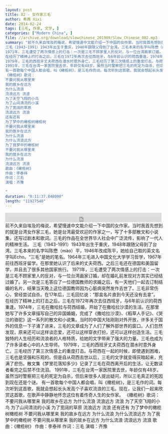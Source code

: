 ```yaml
---
layout: post
title: 82 - 女作家三毛
author: 希茜 Xixi
date: 2014-02-24
tags: [三毛, 作家, 文学, ]
categories: ["Modern China", ]
file: //archive.org/download/slowchinese_201909/Slow_Chinese_082.mp3
summary: "前不久来自埃及的梅说，希望慢速中文能介绍一下中国的女作家。当时我首先想到的就是台湾女作家三毛，她是台湾最受欢迎的作家之一，写了十多部散文和小说集，还写过剧本和歌词。三毛的作品在全世界华人社会中广泛流传，影响了一代人的精神生活。
三毛（1943-1991）1943年出生于重庆，1948年跟随父母到了台湾。三毛本来的名字叫陈懋（mào）平，1946年改成陈平，她给自己取的英文名字叫Echo。“三毛”是她的笔名。1964年三毛进入中国文化大学学习哲学，1967年前往西班牙留学。在那里她认识了后来的丈夫荷西。之后三毛还在德国和美国留学，并且去了很多其他国家旅行。
1971年，三毛遭受了两次情感上的打击：一次是三毛不顾家里人的反对，与一位台湾画家订婚，却在婚礼前发现对方其实已经结过婚了。另一次是三毛答应了一位德国教师的求婚之后，有一天他们一起去订制结婚的名片，结果当天晚上这位德国教师因为心脏病突然发作去世了。三毛非常伤心，曾经尝试自杀。在17年后，三毛回忆说：“那盒名片直到今天还没有去拿”。
在经历了精神上的打击之后，三毛在1972年再次去往西班牙，与6年前认识的荷西重逢。1974年，三毛在撒哈拉与荷西结婚，开始了在撒哈拉沙漠的生活。在那里她写了许多文章描写自己的异国婚姻，完成了《撒哈拉沙漠》、《稻草人手记》、《哭泣的骆驼》这一系列的散文和小说集。当时的中国大陆刚刚对外开放，许多关于国外的信息一下子涌了进来，三毛的文章成为了人们了解外部世界的窗口。人们忽然发现，原来还可以这样谈恋爱，还可以这样穿衣打扮，还可以这样创造生活。三毛独特的人生经历和流浪者的人格特质，给她的文字带来了强大的力量。三毛也成为了许多读者心中的人生导师。
1979年，三毛的西班牙丈夫荷西在潜水时意外身亡。三毛经历了第三次情感上的重度打击。与荷西在一起的时候，即使遇到困难，三毛也是坚强和乐观的。但是自从荷西去世以后，三毛的文字就变得灰暗起来，充满了悲伤。散文集《梦里花落知多少》记录了三毛在荷西离开后的生活，让无数读者看完之后禁不住流泪。
1991年，三毛在台湾一家医院里去世，年龄仅有48岁。虽然当时警察把三毛的死定为自杀，但后来很多人提出疑问，所以三毛真正的死因到现在还是个谜。
有一首歌每个中国人都会唱，叫《橄榄树》，是三毛作的词。每次听到这首歌，我就会想起长头发高个子喜欢流浪的三毛。现在，让我们一起来欣赏这首歌，在歌声中静静地怀念这位有着传奇人生的女作家。
《橄榄树》歌词：
不要问我从哪里来
我的故乡在远方
为什么流浪
流浪远方 流浪
为了天空飞翔的小鸟
为了山间清流的小溪
为了宽阔的草原
流浪远方 流浪
还有还有
为了梦中的橄榄树橄榄树
不要问我从哪里来
我的故乡在远方
为什么流浪
为什么流浪远方
为了我梦中的橄榄树
不要问我从哪里来
我的故乡在远方
为什么流浪
流浪远方 流浪
歌曲：《橄榄树》
作曲：李泰祥
作词：三毛
演唱：齐豫
 
"
duration: "0:11:37.848000"
length: "11927540"
---
```


<iframe src="https://archive.org/embed/slowchinese_201909/Slow_Chinese_082.mp3" width="500" height="30" frameborder="0" webkitallowfullscreen="true" mozallowfullscreen="true" allowfullscreen></iframe>
前不久来自埃及的梅说，希望慢速中文能介绍一下中国的女作家。当时我首先想到的就是台湾女作家三毛，她是台湾最受欢迎的作家之一，写了十多部散文和小说集，还写过剧本和歌词。三毛的作品在全世界华人社会中广泛流传，影响了一代人的精神生活。
三毛（1943-1991）1943年出生于重庆，1948年跟随父母到了台湾。三毛本来的名字叫陈懋（mào）平，1946年改成陈平，她给自己取的英文名字叫Echo。“三毛”是她的笔名。1964年三毛进入中国文化大学学习哲学，1967年前往西班牙留学。在那里她认识了后来的丈夫荷西。之后三毛还在德国和美国留学，并且去了很多其他国家旅行。
1971年，三毛遭受了两次情感上的打击：一次是三毛不顾家里人的反对，与一位台湾画家订婚，却在婚礼前发现对方其实已经结过婚了。另一次是三毛答应了一位德国教师的求婚之后，有一天他们一起去订制结婚的名片，结果当天晚上这位德国教师因为心脏病突然发作去世了。三毛非常伤心，曾经尝试自杀。在17年后，三毛回忆说：“那盒名片直到今天还没有去拿”。
在经历了精神上的打击之后，三毛在1972年再次去往西班牙，与6年前认识的荷西重逢。1974年，三毛在撒哈拉与荷西结婚，开始了在撒哈拉沙漠的生活。在那里她写了许多文章描写自己的异国婚姻，完成了《撒哈拉沙漠》、《稻草人手记》、《哭泣的骆驼》这一系列的散文和小说集。当时的中国大陆刚刚对外开放，许多关于国外的信息一下子涌了进来，三毛的文章成为了人们了解外部世界的窗口。人们忽然发现，原来还可以这样谈恋爱，还可以这样穿衣打扮，还可以这样创造生活。三毛独特的人生经历和流浪者的人格特质，给她的文字带来了强大的力量。三毛也成为了许多读者心中的人生导师。
1979年，三毛的西班牙丈夫荷西在潜水时意外身亡。三毛经历了第三次情感上的重度打击。与荷西在一起的时候，即使遇到困难，三毛也是坚强和乐观的。但是自从荷西去世以后，三毛的文字就变得灰暗起来，充满了悲伤。散文集《梦里花落知多少》记录了三毛在荷西离开后的生活，让无数读者看完之后禁不住流泪。
1991年，三毛在台湾一家医院里去世，年龄仅有48岁。虽然当时警察把三毛的死定为自杀，但后来很多人提出疑问，所以三毛真正的死因到现在还是个谜。
有一首歌每个中国人都会唱，叫《橄榄树》，是三毛作的词。每次听到这首歌，我就会想起长头发高个子喜欢流浪的三毛。现在，让我们一起来欣赏这首歌，在歌声中静静地怀念这位有着传奇人生的女作家。
《橄榄树》歌词：
不要问我从哪里来
我的故乡在远方
为什么流浪
流浪远方 流浪
为了天空飞翔的小鸟
为了山间清流的小溪
为了宽阔的草原
流浪远方 流浪
还有还有
为了梦中的橄榄树橄榄树
不要问我从哪里来
我的故乡在远方
为什么流浪
为什么流浪远方
为了我梦中的橄榄树
不要问我从哪里来
我的故乡在远方
为什么流浪
流浪远方 流浪
歌曲：《橄榄树》
作曲：李泰祥
作词：三毛
演唱：齐豫
 
